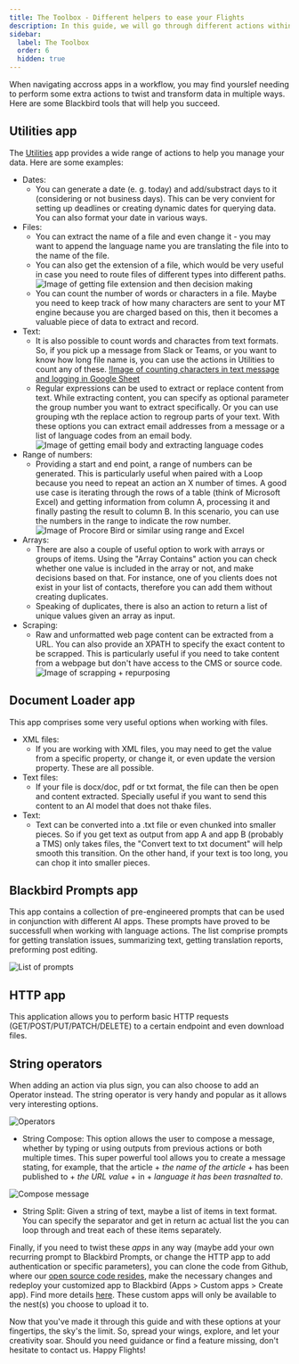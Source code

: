 ```yaml
---
title: The Toolbox - Different helpers to ease your Flights
description: In this guide, we will go through different actions within Blackbird's pre-built apps that will help with data extraction or transformation, many times a must for your workflows.
sidebar:
  label: The Toolbox
  order: 6
  hidden: true
---
```


When navigating accross apps in a workflow, you may find yourslef needing to perform some extra actions to twist and transform data in multiple ways. Here are some Blackbird tools that will help you succeed.

## Utilities app

The [Utilities](https://docs.blackbird.io/apps/utilities/) app provides a wide range of actions to help you manage your data. Here are some examples:

- Dates: 
    - You can generate a date (e. g. today) and add/substract days to it (considering or not business days). This can be very convient for setting up deadlines or creating dynamic dates for querying data. You can also format your date in various ways.
- Files: 
    - You can extract the name of a file and even change it - you may want to append the language name you are translating the file into to the name of the file. 
    - You can also get the extension of a file, which would be very useful in case you need to route files of different types into different paths. 
    ![Image of getting file extension and then decision making](1)
    - You can count the number of words or characters in a file. Maybe you need to keep track of how many characters are sent to your MT engine because you are charged based on this, then it becomes a valuable piece of data to extract and record. 
- Text:
    - It is also possible to count words and charactes from text formats. So, if you pick up a message from Slack or Teams, or you want to know how long file name is, you can use the actions in Utilities to count any of these.
    [!Image of counting characters in text message and logging in Google Sheet](2)
    - Regular expressions can be used to extract or replace content from text. While extracting content, you can specify as optional parameter the group number you want to extract specifically. Or you can use grouping wth the replace action to regroup parts of your text. With these options you can extract email addresses from a message or a list of language codes from an email body. 
    ![Image of getting email body and extracting language codes](3)
- Range of numbers:
    - Providing a start and end point, a range of numbers can be generated. This is particularly useful when paired with a Loop because you need to repeat an action an X number of times. A good use case is iterating through the rows of a table (think of Microsoft Excel) and getting information from column A, processing it and finally pasting the result to column B. In this scenario, you can use the numbers in the range to indicate the row number.
    ![Image of Procore Bird or similar using range and Excel](4)
- Arrays:
    - There are also a couple of useful option to work with arrays or groups of items. Using the "Array Contains" action you can check whether one value is included in the array or not, and make decisions based on that. For instance, one of you clients does not exist in your list of contacts, therefore you can add them without creating duplicates. 
    - Speaking of duplicates, there is also an action to return a list of unique values given an array as input. 
- Scraping:
    - Raw and unformatted web page content can be extracted from a URL. You can also provide an XPATH to specify the exact content to be scrapped. This is particularly useful if you need to take content from a webpage but don't have access to the CMS or source code.
    ![Image of scrapping + repurposing](5)

## Document Loader app

This app comprises some very useful options when working with files.

- XML files:
    - If you are working with XML files, you may need to get the value from a specific property, or change it, or even update the version property. These are all possible. 
- Text files:
    - If your file is docx/doc, pdf or txt format, the file can then be open and content extracted. Specially useful if you want to send this content to an AI model that does not thake files. 
- Text:
    - Text can be converted into a .txt file or even chunked into smaller pieces. So if you get text as output from app A and app B (probably a TMS) only takes files, the "Convert text to txt document" will help smooth this transition. On the other hand, if your text is too long, you can chop it into smaller pieces. 

## Blackbird Prompts app

This app contains a collection of pre-engineered prompts that can be used in conjunction with different AI apps. These prompts have proved to be successfull when working with language actions. The list comprise prompts for getting translation issues, summarizing text, getting translation reports, preforming post editing. 

![List of prompts](../../../assets/guides/xliff/Toolbox_6.png)

## HTTP app

This application allows you to perform basic HTTP requests (GET/POST/PUT/PATCH/DELETE) to a certain endpoint and even download files. 

## String operators

When adding an action via plus sign, you can also choose to add an Operator instead. The string operator is very handy and popular as it allows very interesting options.

![Operators](../../../assets/guides/xliff/Toolbox_7.png)

- String Compose: This option allows the user to compose a message, whether by typing or using outputs from previous actions or both multiple times. This super powerful tool allows you to create a message stating, for example, that the article + _the name of the article_ + has been published to + _the URL value_ + in + _language it has been trasnalted to_.

![Compose message](../../../assets/guides/xliff/Toolbox_8.png)

- String Split: Given a string of text, maybe a list of items in text format. You can specify the separator and get in return ac actual list the you can loop through and treat each of these items separately. 

Finally, if you need to twist these _apps_ in any way (maybe add your own recurring prompt to Blackbird Prompts, or change the HTTP app to add authentication or specific parameters), you can clone the code from Github, where our [open source code resides](https://github.com/orgs/bb-io/repositories), make the necessary changes and redeploy your customized app to Blackbird (Apps > Custom apps > Create app). Find more details [here](https://docs.blackbird.io/sdk/deploying/#uploading). These custom apps will only be available to the nest(s) you choose to upload it to. 

Now that you've made it through this guide and with these options at your fingertips, the sky's the limit. So, spread your wings, explore, and let your creativity soar. Should you need guidance or find a feature missing, don't hesitate to contact us. Happy Flights!

